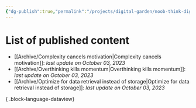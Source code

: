 ```yaml
---
{"dg-publish":true,"permalink":"/projects/digital-garden/noob-think-digital-garden-home/","tags":["gardenEntry"],"created":"2023-10-03T19:56:54.918+02:00","updated":"2023-10-03T22:19:31.935+02:00"}
---
```


# List of published content

- [[Archive/Complexity cancels motivation\|Complexity cancels motivation]]:  *last update on October 03, 2023*
- [[Archive/Overthinking kills momentum\|Overthinking kills momentum]]:  *last update on October 03, 2023*
- [[Archive/Optimize for data retrieval instead of storage\|Optimize for data retrieval instead of storage]]:  *last update on October 03, 2023*

{ .block-language-dataview}